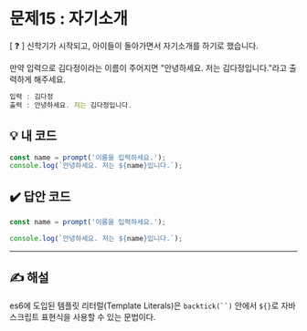 # 문제15 : 자기소개

[ ❓ ] 신학기가 시작되고, 아이들이 돌아가면서 자기소개를 하기로 했습니다.

만약 입력으로 김다정이라는 이름이 주어지면 "안녕하세요. 저는 김다정입니다."라고 출력하게 
해주세요.

```js
입력 : 김다정
출력 : 안녕하세요. 저는 김다정입니다.
```

## 💡 내 코드
```js
const name = prompt('이름을 입력하세요.');
console.log(`안녕하세요. 저는 ${name}입니다.`);
```

## ✔️ 답안 코드
```js
const name = prompt('이름을 입력하세요.');

console.log(`안녕하세요. 저는 ${name}입니다.`); 
```

---
## ✍️ 해설
es6에 도입된 템플릿 리터럴(Template Literals)은 `backtick(``)` 안에서 `${}`로 자바스크립트 표현식을 사용할 수 있는 문법이다. 